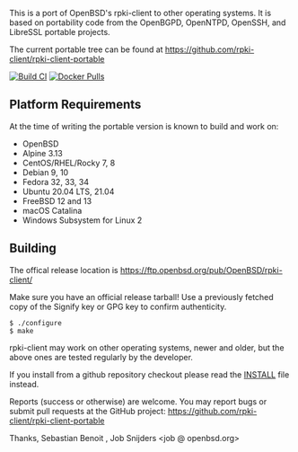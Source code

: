 This is a port of OpenBSD's rpki-client to other operating systems. It
is based on portability code from the OpenBGPD, OpenNTPD, OpenSSH, and
LibreSSL portable projects.

The current portable tree can be found at
https://github.com/rpki-client/rpki-client-portable

[![Build CI](https://github.com/rpki-client/rpki-client-portable/workflows/Build%20CI/badge.svg)](https://github.com/rpki-client/rpki-client-portable/actions?query=workflow%3A%22Build+CI%22)
[![Docker Pulls](https://img.shields.io/docker/pulls/rpki/rpki-client.svg)](https://hub.docker.com/r/rpki/rpki-client)

Platform Requirements
---------------------

At the time of writing the portable version is known to build and work on:

 - OpenBSD
 - Alpine 3.13
 - CentOS/RHEL/Rocky 7, 8
 - Debian 9, 10
 - Fedora 32, 33, 34
 - Ubuntu 20.04 LTS, 21.04
 - FreeBSD 12 and 13
 - macOS Catalina
 - Windows Subsystem for Linux 2

Building
--------

The offical release location is https://ftp.openbsd.org/pub/OpenBSD/rpki-client/

Make sure you have an official release tarball!
Use a previously fetched copy of the Signify key or GPG key to confirm authenticity.

    $ ./configure
    $ make

rpki-client may work on other operating systems, newer and older, but the above
ones are tested regularly by the developer.

If you install from a github repository checkout please read the [INSTALL](./INSTALL) file instead.

Reports (success or otherwise) are welcome. You may report bugs or submit pull
requests at the GitHub project: https://github.com/rpki-client/rpki-client-portable

Thanks,
  Sebastian Benoit <benno at openbsd.org>,
  Job Snijders <job @ openbsd.org>
